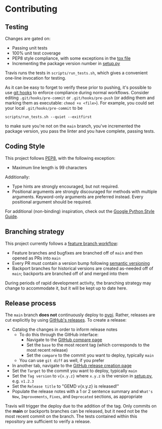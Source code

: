 # Contributing

## Testing

Changes are gated on:
 * Passing unit tests
 * 100% unit test coverage
 * PEP8 style compliance, with some exceptions in the [tox file](tox.ini)
 * Incrementing the package version number in [setup.py](setup.py)

Travis runs the tests in `scripts/run_tests.sh`, which gives a convenient one-line invocation for testing.

As it can be easy to forget to verify these prior to pushing, it's possible to use [git hooks](https://git-scm.com/book/en/v2/Customizing-Git-Git-Hooks) to enforce compliance during normal workflows.
Consider editing `.git/hooks/pre-commit` or `.git/hooks/pre-push` (or adding them and marking them as executable: `chmod +x <file>`). 
For example, you could set your local `.git/hooks/pre-commit` to be
```shell
scripts/run_tests.sh --quiet --exitfirst
```
to make sure you're not on the `main` branch, you've incremented the package version, you pass the linter and you have complete, passing tests.

## Coding Style
This project follows [PEP8](https://www.python.org/dev/peps/pep-0008/), with the following exception:
* Maximum line length is 99 characters

Additionally:
* Type hints are strongly encouraged, but not required.
* Positional arguments are strongly discouraged for methods with multiple arguments.  Keyword-only arguments are preferred instead.  Every positional argument should be required.

For additional (non-binding) inspiration, check out the [Google Python Style Guide](https://github.com/google/styleguide/blob/gh-pages/pyguide.md).

## Branching strategy

This project currently follows a [feature branch workflow](https://www.atlassian.com/git/tutorials/comparing-workflows/feature-branch-workflow):
 * Feature branches and bugfixes are branched off of `main` and then opened as PRs into `main`
 * Every PR must contain a version bump following [semantic versioning](https://semver.org/)
 * Backport branches for historical versions are created as-needed off of `main`; backports are branched off of and merged into them
 
 During periods of rapid development activity, the branching strategy may change to accommodate it, but it will be kept up to date here.

## Release process

The `main` branch **does not** continuously deploy to [pypi](https://pypi.org/project/gemd/).
Rather, releases are cut explicitly by using [GitHub's releases](https://github.com/CitrineInformatics/gemd-python/releases).
To create a release:
 * Catalog the changes in order to inform release notes
   * To do this through the GitHub interface:
     * Navigate to the [GitHub compare page](https://github.com/CitrineInformatics/gemd-python/compare)
     * Set the `base` to the most recent tag (which corresponds to the most recent release)
     * Set the `compare` to the commit you want to deploy, typically `main`
   * You can use `git diff` as well, if you prefer
 * In another tab, navigate to the [GitHub release creation page](https://github.com/CitrineInformatics/gemd-python/releases/new)
 * Set the `Target` to the commit you want to deploy, typically `main`
 * Set the `Tag version` to `v{x.y.z}` where `x.y.z` is the version in [setup.py](setup.py), e.g. `v1.2.3`
 * Set the `Release title` to "GEMD v{x.y.z} is released!"
 * Populate the release notes with a 1 or 2 sentence summary and `What's New`, `Improvements`, `Fixes`, and `Deprecated` sections, as appropriate

Travis will trigger the deploy due to the addition of the tag.
Only commits on the **main** or backports branches can be released, but it need not be the most recent commit on the branch.
The tests contained within this repository are sufficient to verify a release. 
